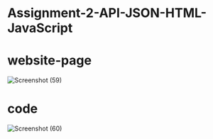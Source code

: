 # Assignment-2-API-JSON-HTML-JavaScript

# website-page

![Screenshot (59)](https://github.com/FordPipatkittikul/Assignment-2-API-JSON-HTML-JavaScript/assets/121902625/f53f63d2-3410-4fdc-b343-ebca700243e4)

# code
![Screenshot (60)](https://github.com/FordPipatkittikul/Assignment-2-API-JSON-HTML-JavaScript/assets/121902625/b35a3454-5595-4d3e-b0b7-331cf30cbe61)
